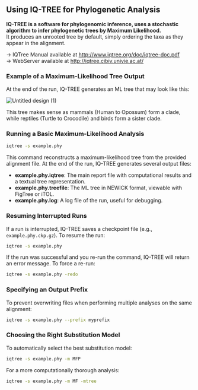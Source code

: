 ## Using IQ-TREE for Phylogenetic Analysis
**IQ-TREE is a software for phylogenomic inference, uses a stochastic algorithm to infer phylogenetic trees by Maximum Likelihood.** \
It produces an unrooted tree by default, simply ordering the taxa as they appear in the alignment.  

-> IQTree Manual available at http://www.iqtree.org/doc/iqtree-doc.pdf  
-> WebServer available at http://iqtree.cibiv.univie.ac.at/  
### Example of a Maximum-Likelihood Tree Output
At the end of the run, IQ-TREE generates an ML tree that may look like this:  

![Untitled design (1)](https://github.com/user-attachments/assets/b78b07e8-ec30-46af-9196-0a2016fda60c)

This tree makes sense as mammals (Human to Opossum) form a clade, while reptiles (Turtle to Crocodile) and birds form a sister clade. 

### Running a Basic Maximum-Likelihood Analysis
```bash
iqtree -s example.phy
```
This command reconstructs a maximum-likelihood tree from the provided alignment file. At the end of the run, IQ-TREE generates several output files:  
- **example.phy.iqtree**: The main report file with computational results and a textual tree representation.  
- **example.phy.treefile**: The ML tree in NEWICK format, viewable with FigTree or iTOL.  
- **example.phy.log**: A log file of the run, useful for debugging.  

### Resuming Interrupted Runs
If a run is interrupted, IQ-TREE saves a checkpoint file (e.g., `example.phy.ckp.gz`). To resume the run:
```bash
iqtree -s example.phy
```
If the run was successful and you re-run the command, IQ-TREE will return an error message. To force a re-run:
```bash
iqtree -s example.phy -redo
```

### Specifying an Output Prefix
To prevent overwriting files when performing multiple analyses on the same alignment:
```bash
iqtree -s example.phy --prefix myprefix
```

### Choosing the Right Substitution Model
To automatically select the best substitution model:
```bash
iqtree -s example.phy -m MFP
```
For a more computationally thorough analysis:
```bash
iqtree -s example.phy -m MF -mtree
```

